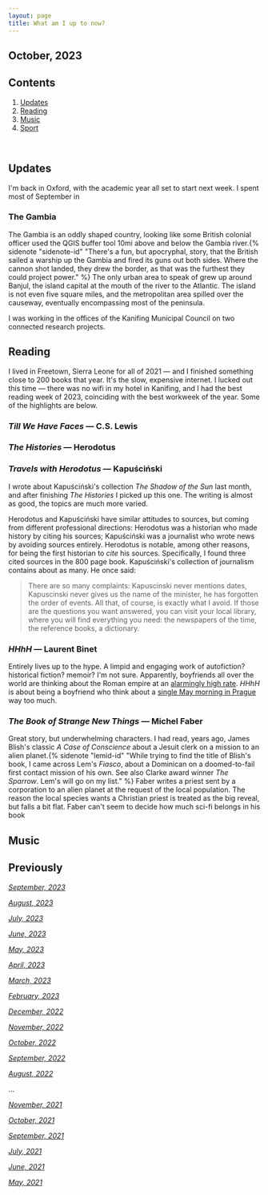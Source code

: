 ```yaml
---
layout: page
title: What am I up to now?
---
```


## October, 2023



## Contents
1. [Updates](#updates)
2. [Reading](#reading)
3. [Music](#music)
4. [Sport](#sport)


  <br>
  
  
## Updates 

I'm back in Oxford, with the academic year all set to start next week. I spent most of September in 

### The Gambia

The Gambia is an oddly shaped country, looking like some British colonial officer used the QGIS buffer tool 10mi above and below the Gambia river.{% sidenote "sidenote-id" "There's a fun, but apocryphal, story, that the British sailed a warship up the Gambia and fired its guns out both sides. Where the cannon shot landed, they drew the border, as that was the furthest they could project power." %} The only urban area to speak of grew up around Banjul, the island capital at the mouth of the river to the Atlantic. The island is not even five square miles, and the metropolitan area spilled over the causeway, eventually encompassing most of the peninsula. 

I was working in the offices of the Kanifing Municipal Council on two connected research projects. 



## Reading

I lived in Freetown, Sierra Leone for all of 2021 — and I finished something close to 200 books that year. It's the slow, expensive internet. I lucked out this time — there was no wifi in my hotel in Kanifing, and I had the best reading week of 2023, coinciding with the best workweek of the year. Some of the highlights are below.

### *Till We Have Faces* — C.S. Lewis


### *The Histories* — Herodotus


### *Travels with Herodotus* — Kapuściński

I wrote about Kapuściński's collection *The Shadow of the Sun* last month, and after finishing *The Histories* I picked up this one. The writing is almost as good, the topics are much more varied.

Herodotus and Kapuściński have similar attitudes to sources, but coming from different professional directions: Herodotus was a historian who made history by citing his sources; Kapuściński was a journalist who wrote news by avoiding sources entirely. Herodotus is notable, among other reasons, for being the first historian to *cite* his sources. Specifically, I found three cited sources in the 800 page book. Kapuściński's collection of journalism contains about as many. He once said:

> There are so many complaints: Kapuscinski never mentions dates, Kapuscinski never gives us the name of the minister, he has forgotten the order of events. All that, of course, is exactly what I avoid. If those are the questions you want answered, you can visit your local library, where you will find everything you need: the newspapers of the time, the reference books, a dictionary.


### *HHhH* — Laurent Binet

Entirely lives up to the hype. A limpid and engaging work of autofiction? historical fiction? memoir? I'm not sure. Apparently, boyfriends all over the world are thinking about the Roman empire at an [alarmingly high rate](https://en.wikipedia.org/wiki/Legacy_of_the_Roman_Empire#In_popular_culture). *HHhH* is about being a boyfriend who think about a [single May morning in Prague](https://en.wikipedia.org/wiki/Assassination_of_Reinhard_Heydrich) way too much. 


### *The Book of Strange New Things* — Michel Faber

Great story, but underwhelming characters. I had read, years ago, James Blish's classic *A Case of Conscience* about a Jesuit clerk on a mission to an alien planet.{% sidenote "lemid-id" "While trying to find the title of Blish's book, I came across Lem's *Fiasco*, about a Dominican on a doomed-to-fail first contact mission of his own. See also Clarke award winner *The Sparrow*. Lem's will go on my list." %} Faber writes a priest sent by a corporation to an alien planet at the request of the local population. The reason the local species wants a Christian priest is treated as the big reveal, but falls a bit flat. Faber can't seem to decide how much sci-fi belongs in his book



## Music






## Previously

*[September, 2023](https://jablevine.com/older/September_2023)*

*[August, 2023](https://jablevine.com/older/August_2023)*

*[July, 2023](https://jablevine.com/older/July_2023)*

*[June, 2023](https://jablevine.com/older/June_2023)*

*[May, 2023](https://jablevine.com/older/May_2023)*

*[April, 2023](https://jablevine.com/older/April_2023)*

*[March, 2023](https://jablevine.com/older/march_2023)*

*[February, 2023](https://jablevine.com/older/february_2023)*

*[December, 2022](https://jablevine.com/older/december_2022)*

*[November, 2022](https://jablevine.com/older/november_2022)*

*[October, 2022](https://jablevine.com/older/october_2022)*

*[September, 2022](https://jablevine.com/older/september_2022)*

*[August, 2022](https://jablevine.com/older/august_2022)*

...

*[November, 2021](https://jablevine.com/older/november_2021)*

*[October, 2021](https://jablevine.com/older/october_2021)*

*[September, 2021](https://jablevine.com/older/september_2021)*

*[July, 2021](https://jablevine.com/older/july_2021)*

*[June, 2021](https://jablevine.com/older/june_2021)*

*[May, 2021](https://jablevine.com/older/may_2021)*




